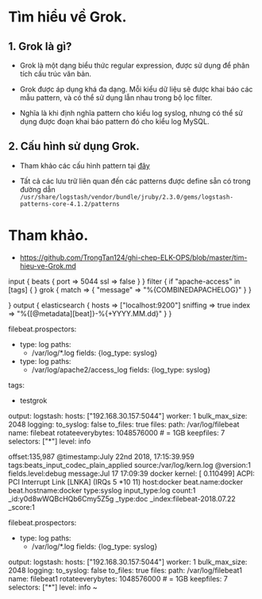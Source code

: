 # Tìm hiểu về Grok.

## 1. Grok là gì?

- Grok là một dạng biểu thức regular expression, được sử dụng để phân tích cấu trúc văn bản.

- Grok được áp dụng khá đa dạng. Mỗi kiểu dữ liệu sẽ được khai báo các mẫu pattern, và có thể sử dụng lẫn nhau trong bộ lọc filter.

- Nghĩa là khi định nghĩa pattern cho kiểu log syslog, nhưng có thể sử dụng được đoạn khai báo pattern đó cho kiểu log MySQL.

## 2. Cấu hình sử dụng Grok.

- Tham khảo các cấu hình pattern tại [đây](https://github.com/elastic/logstash/tree/v1.4.2/patterns)

- Tất cả các lưu trữ liên quan đến các patterns được define sẵn có trong đường dẫn `/usr/share/logstash/vendor/bundle/jruby/2.3.0/gems/logstash-patterns-core-4.1.2/patterns`

### 



# Tham khảo.

- https://github.com/TrongTan124/ghi-chep-ELK-OPS/blob/master/tim-hieu-ve-Grok.md

input {
  beats {
    port => 5044
    ssl => false
  }
}
filter {
     if "apache-access" in [tags] {
      }
        grok {
         match => { "message" => "%{COMBINEDAPACHELOG}" }
        }

}
output {
     elasticsearch {
       hosts => ["localhost:9200"]
       sniffing => true
       index => "%{[@metadata][beat]}-%{+YYYY.MM.dd}"
     }
}



filebeat.prospectors:
- type: log
  paths:
    - /var/log/*.log
  fields:       {log_type: syslog}
- type: log
  paths:
    - /var/log/apache2/access_log
  fields:       {log_type: syslog}

tags:
- testgrok

output:
  logstash:
    hosts: ["192.168.30.157:5044"]
    worker: 1
    bulk_max_size: 2048
logging:
  to_syslog: false
  to_files: true
  files:
    path: /var/log/filebeat
    name: filebeat
    rotateeverybytes: 1048576000 # = 1GB
    keepfiles: 7
  selectors: ["*"]
  level: info



offset:135,987 @timestamp:July 22nd 2018, 17:15:39.959 tags:beats_input_codec_plain_applied source:/var/log/kern.log @version:1 fields.level:debug message:Jul 17 17:09:39 docker kernel: [ 0.110499] ACPI: PCI Interrupt Link [LNKA] (IRQs 5 *10 11) host:docker beat.name:docker beat.hostname:docker type:syslog input_type:log count:1 _id:y0d8wWQBcHQb6Cmy5Z5g _type:doc _index:filebeat-2018.07.22 _score:1


filebeat.prospectors:
- type: log
  paths:
    - /var/log/*.log
  fields:       {log_type: syslog}

output:
  logstash:
    hosts: ["192.168.30.157:5044"]
    worker: 1
    bulk_max_size: 2048
logging:
  to_syslog: false
  to_files: true
  files:
    path: /var/log/filebeat1
    name: filebeat1
    rotateeverybytes: 1048576000 # = 1GB
    keepfiles: 7
  selectors: ["*"]
  level: info
~

